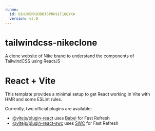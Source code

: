 ```yaml
---
runme:
  id: 01HJX5RK93DBT5PRH91T16QYKA
  version: v2.0
---
```




# tailwindcss-nikeclone

A clone website of Nike brand to understand the components of TailwindCSS using ReactJS

# React + Vite

This template provides a minimal setup to get React working in Vite with HMR and some ESLint rules.

Currently, two official plugins are available:

- [@vitejs/plugin-react](https://github.com/vitejs/vite-plugin-react/blob/main/packages/plugin-react/README.md) uses [Babel](https://babeljs.io/) for Fast Refresh
- [@vitejs/plugin-react-swc](https://github.com/vitejs/vite-plugin-react-swc) uses [SWC](https://swc.rs/) for Fast Refresh

```sh {"id":"01HJX5T3H371EZC5RE19QV2WGF"}

```

